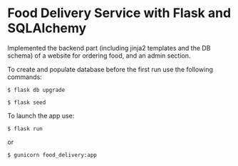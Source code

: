 # Food Delivery Service with Flask and SQLAlchemy

Implemented the backend part (including jinja2 templates and the DB schema) of a website for ordering food, and an admin section.

To create and populate database before the first run use the following commands:

`$ flask db upgrade`

`$ flask seed`

To launch the app use:

`$ flask run`

or

`$ gunicorn food_delivery:app`

